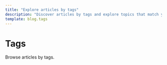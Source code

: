 ```yaml
---
title: "Explore articles by tags"
description: "Discover articles by tags and explore topics that match your interests. Browse and find content tailored to what you love."
template: blog.tags
---
```


# Tags

Browse articles by tags.

